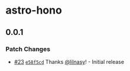 # astro-hono

## 0.0.1

### Patch Changes

- [#23](https://github.com/lilnasy/gratelets/pull/23) [`e58f5cd`](https://github.com/lilnasy/gratelets/commit/e58f5cdc30826f22245355016ca8a0af6b36f485) Thanks [@lilnasy](https://github.com/lilnasy)! - Initial release
